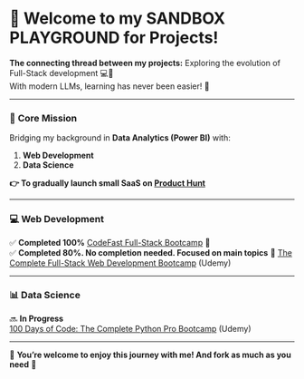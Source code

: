 # 👋 Welcome to my SANDBOX PLAYGROUND for Projects!  

**The connecting thread between my projects:** Exploring the evolution of Full-Stack development 💻🤖  
With modern LLMs, learning has never been easier! 🚀  

---

### 🧩 **Core Mission**  
Bridging my background in **Data Analytics (Power BI)** with:  
1. **Web Development**  
2. **Data Science**  

**👉 To gradually launch small SaaS on [Product Hunt](https://www.producthunt.com/)**

---

### 💻 **Web Development**  
✅ **Completed 100%** [CodeFast Full-Stack Bootcamp](http://www.codefa.st) 🚀  
✅ **Completed 80%. No completion needed. Focused on main topics** 🎯 
  [The Complete Full-Stack Web Development Bootcamp]([[https://www.udemy.com/](https://www.udemy.com/course/100-days-of-code/?srsltid=AfmBOooDMMWUHg_Zfx3X69a5xkuI0ntH4zAB8COTLxXbX6RGjAec-Mlf)](https://www.udemy.com/course/the-complete-web-development-bootcamp/?utm_source=adwords&utm_medium=udemyads&utm_campaign=Branded-Topic_la.EN_cc.ROWMTA-B&campaigntype=Search&portfolio=BrandTopic&language=EN&product=Course&test=&audience=Keyword&topic=&priority=&utm_content=deal4584&utm_term=_._ag_125243607772_._ad_534056471471_._kw_web+development+stack+course+udemy_._de_c_._dm__._pl__._ti_kwd-1914994292044_._li_9197406_._pd__._&matchtype=b&gad_source=1&gclid=EAIaIQobChMIidqwz5u5iwMV9U-RBR1R1ha8EAAYASAAEgKa5vD_BwE&couponCode=24T5MT071025)) (Udemy)  

---

### 📊 **Data Science**  
🔜 **In Progress**  
  [100 Days of Code: The Complete Python Pro Bootcamp]([[https://www.udemy.com/](https://www.udemy.com/course/100-days-of-code/)](https://www.udemy.com/course/100-days-of-code/)) (Udemy)  

---

🙌 **You’re welcome to enjoy this journey with me! And fork as much as you need** 🍝
